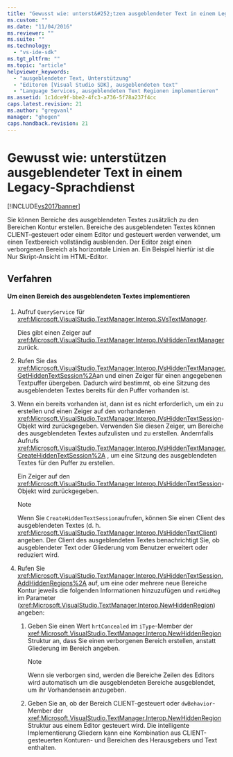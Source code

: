 ```yaml
---
title: "Gewusst wie: unterst&#252;tzen ausgeblendeter Text in einem Legacy-Sprachdienst | Microsoft Docs"
ms.custom: ""
ms.date: "11/04/2016"
ms.reviewer: ""
ms.suite: ""
ms.technology: 
  - "vs-ide-sdk"
ms.tgt_pltfrm: ""
ms.topic: "article"
helpviewer_keywords: 
  - "ausgeblendeter Text, Unterstützung"
  - "Editoren [Visual Studio SDK], ausgeblendeten text"
  - "Language Services, ausgeblendeten Text Regionen implementieren"
ms.assetid: 1c1dce9f-bbe2-4fc3-a736-5f78a237f4cc
caps.latest.revision: 21
ms.author: "gregvanl"
manager: "ghogen"
caps.handback.revision: 21
---
```

# Gewusst wie: unterst&#252;tzen ausgeblendeter Text in einem Legacy-Sprachdienst
[!INCLUDE[vs2017banner](../../code-quality/includes/vs2017banner.md)]

Sie können Bereiche des ausgeblendeten Textes zusätzlich zu den Bereichen Kontur erstellen.  Bereiche des ausgeblendeten Textes können CLIENT\-gesteuert oder einem Editor und gesteuert werden verwendet, um einen Textbereich vollständig ausblenden.  Der Editor zeigt einen verborgenen Bereich als horizontale Linien an.  Ein Beispiel hierfür ist die Nur Skript\-Ansicht im HTML\-Editor.  
  
## Verfahren  
  
#### Um einen Bereich des ausgeblendeten Textes implementieren  
  
1.  Aufruf `QueryService` für <xref:Microsoft.VisualStudio.TextManager.Interop.SVsTextManager>.  
  
     Dies gibt einen Zeiger auf <xref:Microsoft.VisualStudio.TextManager.Interop.IVsHiddenTextManager>zurück.  
  
2.  Rufen Sie das <xref:Microsoft.VisualStudio.TextManager.Interop.IVsHiddenTextManager.GetHiddenTextSession%2A>an und einen Zeiger für einen angegebenen Textpuffer übergeben.  Dadurch wird bestimmt, ob eine Sitzung des ausgeblendeten Textes bereits für den Puffer vorhanden ist.  
  
3.  Wenn ein bereits vorhanden ist, dann ist es nicht erforderlich, um ein zu erstellen und einen Zeiger auf den vorhandenen <xref:Microsoft.VisualStudio.TextManager.Interop.IVsHiddenTextSession>\-Objekt wird zurückgegeben.  Verwenden Sie diesen Zeiger, um Bereiche des ausgeblendeten Textes aufzulisten und zu erstellen.  Andernfalls Aufrufs <xref:Microsoft.VisualStudio.TextManager.Interop.IVsHiddenTextManager.CreateHiddenTextSession%2A> , um eine Sitzung des ausgeblendeten Textes für den Puffer zu erstellen.  
  
     Ein Zeiger auf den <xref:Microsoft.VisualStudio.TextManager.Interop.IVsHiddenTextSession>\-Objekt wird zurückgegeben.  
  
    > [!NOTE]
    >  Wenn Sie `CreateHiddenTextSession`aufrufen, können Sie einen Client des ausgeblendeten Textes \(d. h. <xref:Microsoft.VisualStudio.TextManager.Interop.IVsHiddenTextClient>\) angeben.  Der Client des ausgeblendeten Textes benachrichtigt Sie, ob ausgeblendeter Text oder Gliederung vom Benutzer erweitert oder reduziert wird.  
  
4.  Rufen Sie <xref:Microsoft.VisualStudio.TextManager.Interop.IVsHiddenTextSession.AddHiddenRegions%2A> auf, um eine oder mehrere neue Bereiche Kontur jeweils die folgenden Informationen hinzuzufügen und `reHidReg` im Parameter \(<xref:Microsoft.VisualStudio.TextManager.Interop.NewHiddenRegion>\) angeben:  
  
    1.  Geben Sie einen Wert `hrtConcealed` im `iType`\-Member der <xref:Microsoft.VisualStudio.TextManager.Interop.NewHiddenRegion> Struktur an, dass Sie einen verborgenen Bereich erstellen, anstatt Gliederung im Bereich angeben.  
  
        > [!NOTE]
        >  Wenn sie verborgen sind, werden die Bereiche Zeilen des Editors wird automatisch um die ausgeblendeten Bereiche ausgeblendet, um ihr Vorhandensein anzugeben.  
  
    2.  Geben Sie an, ob der Bereich CLIENT\-gesteuert oder `dwBehavior`\-Member der <xref:Microsoft.VisualStudio.TextManager.Interop.NewHiddenRegion> Struktur aus einem Editor gesteuert wird.  Die intelligente Implementierung Gliedern kann eine Kombination aus CLIENT\-gesteuerten Konturen\- und Bereichen des Herausgebers und Text enthalten.